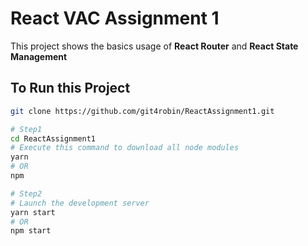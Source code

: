 # **React VAC Assignment 1**

This project shows the basics usage of **React Router** and **React State Management**

## **To Run this Project**

```bash
git clone https://github.com/git4robin/ReactAssignment1.git

# Step1
cd ReactAssignment1
# Execute this command to download all node modules
yarn
# OR
npm

# Step2
# Launch the development server
yarn start
# OR
npm start
```
